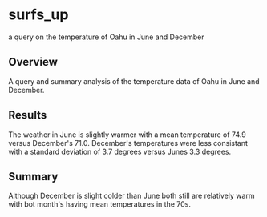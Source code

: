 # surfs_up

a query on the temperature of Oahu in June and December

## Overview
A query and summary analysis of the temperature data of Oahu in June and December.

## Results
The weather in June is slightly warmer with a mean temperature of 74.9 versus December's 71.0. December's temperatures were less consistant with a standard deviation of 3.7 degrees versus Junes 3.3 degrees.

## Summary
Although December is slight colder than June both still are relatively warm with bot month's having mean temperatures in the 70s.

